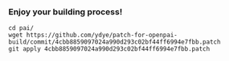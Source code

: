 ### Enjoy your building process!
```
cd pai/
wget https://github.com/ydye/patch-for-openpai-build/commit/4cbb8859097024a990d293c02bf44ff6994e7fbb.patch
git apply 4cbb8859097024a990d293c02bf44ff6994e7fbb.patch
```
